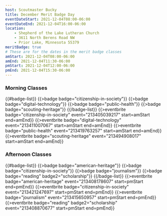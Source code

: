```yaml
---
host: Scoutmaster Bucky
title: December Merit Badge Day
eventDateStart: 2021-12-04T08:00-06:00
eventDateEnd: 2021-12-04T16:00-06:00
location:
    - Shepherd of the Lake Lutheran Church
    - 3611 North Berens Road NW
    - Prior Lake, Minnesota 55379
meritBadge: true
# These are for the dates in the merit badge classes
amStart: 2021-12-04T08:00-06:00
amEnd: 2021-12-04T11:30-06:00
pmStart: 2021-12-04T12:00-06:00
pmEnd: 2021-12-04T15:30-06:00
---
```

### Morning Classes

{{#badge-list}}
{{>badge badge="citizenship-in-society"}}
{{>badge badge="digital-technology"}}
{{>badge badge="public-health"}}
{{>badge badge="scouting-heritage"}}
{{/badge-list}}
{{>eventbrite badge="citizenship-in-society" event="213405039217" start=amStart end=amEnd}}
{{>eventbrite badge="digital-technology" event="213411007067" start=amStart end=amEnd}}
{{>eventbrite badge="public-health" event="213419763257" start=amStart end=amEnd}}
{{>eventbrite badge="scouting-heritage" event="213494908017" start=amStart end=amEnd}}

### Afternoon Classes

{{#badge-list}}
{{>badge badge="american-heritage"}}
{{>badge badge="citizenship-in-society"}}
{{>badge badge="journalism"}}
{{>badge badge="reading" badge2="scholarship"}}
{{/badge-list}}
{{>eventbrite badge="american-heritage" event="213408178607" start=pmStart end=pmEnd}}
{{>eventbrite badge="citizenship-in-society" event="213421247697" start=pmStart end=pmEnd}}
{{>eventbrite badge="journalism" event="213415650957" start=pmStart end=pmEnd}}
{{>eventbrite badge="reading" badge2="scholarship" event="213408870677" start=pmStart end=pmEnd}}
